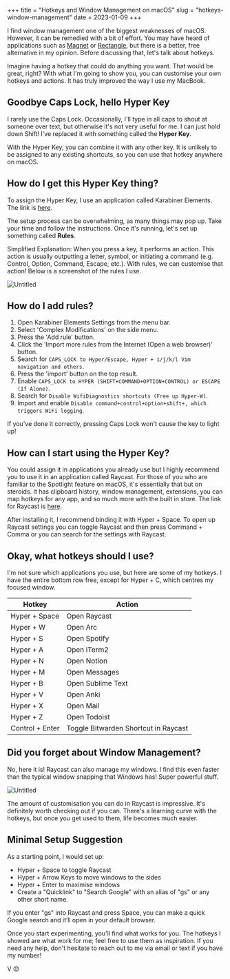 +++
title = "Hotkeys and Window Management on macOS"
slug = "hotkeys-window-management"
date = 2023-01-09
+++

I find window management one of the biggest weaknesses of macOS. However, it can be remedied with a bit of effort. You may have heard of applications such as [Magnet](https://magnet.crowdcafe.com/) or [Rectangle](https://rectangleapp.com/), but there is a better, free alternative in my opinion. Before discussing that, let's talk about hotkeys.

Imagine having a hotkey that could do anything you want. That would be great, right? With what I'm going to show you, you can customise your own hotkeys and actions. It has truly improved the way I use my MacBook.

## Goodbye Caps Lock, hello Hyper Key

I rarely use the Caps Lock. Occasionally, I'll type in all caps to shout at someone over text, but otherwise it's not very useful for me. I can just hold down Shift! I’ve replaced it with something called the **Hyper Key**. 

With the Hyper Key, you can combine it with any other key. It is unlikely to be assigned to any existing shortcuts, so you can use that hotkey anywhere on macOS.

## How do I get this Hyper Key thing?

To assign the Hyper Key, I use an application called Karabiner Elements. The link is [here](https://karabiner-elements.pqrs.org/).

The setup process can be overwhelming, as many things may pop up. Take your time and follow the instructions. Once it's running, let's set up something called **Rules**.

Simplified Explanation: When you press a key, it performs an action. This action is usually outputting a letter, symbol, or initiating a command (e.g. Control, Option, Command, Escape, etc.). With rules, we can customise that action! Below is a screenshot of the rules I use.

![Untitled](/blog/Karabiner-Rules.png)

## How do I add rules?

1. Open Karabiner Elements Settings from the menu bar.
2. Select 'Complex Modifications' on the side menu.
3. Press the 'Add rule' button.
4. Click the 'Import more rules from the Internet (Open a web browser)' button.
5. Search for `CAPS_LOCK to Hyper/Escape, Hyper + i/j/k/l Vim navigation and others`.
6. Press the 'import' button on the top result.
7. Enable `CAPS_LOCK to HYPER (SHIFT+COMMAND+OPTION+CONTROL) or ESCAPE (If Alone)`.
8. Search for `Disable WifiDiagnostics shortcuts (Free up Hyper-W)`.
9. Import and enable `Disable command+control+option+shift+, which triggers WiFi logging`.

If you've done it correctly, pressing Caps Lock won't cause the key to light up!

## How can I start using the Hyper Key?

You could assign it in applications you already use but I highly recommend you to use it in an application called Raycast. For those of you who are familiar to the Spotlight feature on macOS, it's essentially that but on steroids. It has clipboard history, window management, extensions, you can map hotkeys for any app, and so much more with the built in store. The link for Raycast is [here](https://www.raycast.com/).

After installing it, I recommend binding it with Hyper + Space. To open up Raycast settings you can toggle Raycast and then press Command + Comma or you can search for the settings with Raycast.

## Okay, what hotkeys should I use?

I'm not sure which applications you use, but here are some of my hotkeys. I have the entire bottom row free, except for Hyper + C, which centres my focused window.

| Hotkey | Action |
| --- | --- |
| Hyper + Space | Open Raycast |
| Hyper + W | Open Arc |
| Hyper + S | Open Spotify |
| Hyper + A | Open iTerm2 |
| Hyper + N | Open Notion |
| Hyper + M | Open Messages |
| Hyper + B | Open Sublime Text |
| Hyper + V | Open Anki |
| Hyper + X | Open Mail |
| Hyper + Z | Open Todoist |
| Control + Enter | Toggle Bitwarden Shortcut in Raycast |

## Did you forget about Window Management?

No, here it is! Raycast can also manage my windows. I find this even faster than the typical window snapping that Windows has! Super powerful stuff.

![Untitled](/blog/Window-Hotkeys.png)

The amount of customisation you can do in Raycast is impressive. It's definitely worth checking out if you can. There's a learning curve with the hotkeys, but once you get used to them, life becomes much easier.

## Minimal Setup Suggestion

As a starting point, I would set up:

- Hyper + Space to toggle Raycast
- Hyper + Arrow Keys to move windows to the sides
- Hyper + Enter to maximise windows
- Create a "Quicklink" to "Search Google" with an alias of "gs" or any other short name.

If you enter "gs" into Raycast and press Space, you can make a quick Google search and it’ll open in your default browser.

Once you start experimenting, you'll find what works for you. The hotkeys I showed are what work for me; feel free to use them as inspiration. If you need any help, don't hesitate to reach out to me via email or text if you have my number!

V 😊